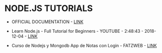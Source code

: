 # NODE.JS TUTORIALS

* OFFICIAL DOCUMENTATION - [LINK](https://nodejs.org/api/index.html)

* Learn Node.js - Full Tutorial for Beginners - YOUTUBE - 2:48:43 - 2018-12-04 - [LINK](https://www.youtube.com/watch?v=RLtyhwFtXQA)

* Curso de Nodejs y Mongodb App de Notas con Login - FATZWEB - [LINK](http://www.faztweb.com/curso/nodejs-notes-app-login)

